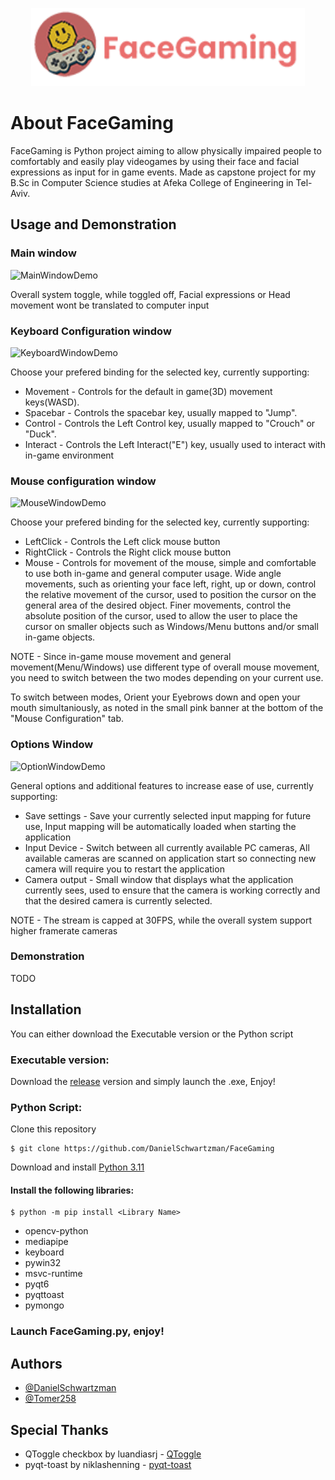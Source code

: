 <p align="center">
  <img src="./res/Icons/FaceGamingDisplayLogo.png" width="437.5" height="125">
</p>

# About FaceGaming
FaceGaming is Python project aiming to allow physically impaired people to comfortably and easily play videogames by using their face and facial expressions as input for in game events.
Made as capstone project for my B.Sc in Computer Science studies at Afeka College of Engineering in Tel-Aviv.

## Usage and Demonstration

### Main window
![MainWindowDemo](https://github.com/DanielSchwartzman/FaceGaming/assets/127026045/ffea6e06-7512-4e08-86b8-aa7c5b8bbae6)

Overall system toggle, while toggled off, Facial expressions or Head movement wont be translated to computer input


### Keyboard Configuration window
![KeyboardWindowDemo](https://github.com/DanielSchwartzman/FaceGaming/assets/127026045/5c89189a-2dd4-4235-96d7-6ae88243e568)

Choose your prefered binding for the selected key, currently supporting:
* Movement - Controls for the default in game(3D) movement keys(WASD).
* Spacebar - Controls the spacebar key, usually mapped to "Jump".
* Control - Controls the Left Control key, usually mapped to "Crouch" or "Duck".
* Interact - Controls the Left Interact("E") key, usually used to interact with in-game environment

### Mouse configuration window
![MouseWindowDemo](https://github.com/DanielSchwartzman/FaceGaming/assets/127026045/05ac388b-fb55-47f0-ac76-494d1045081b)

Choose your prefered binding for the selected key, currently supporting:
* LeftClick - Controls the Left click mouse button
* RightClick - Controls the Right click mouse button
* Mouse - Controls for movement of the mouse, simple and comfortable to use both in-game and general computer usage.
Wide angle movements, such as orienting your face left, right, up or down, control the relative movement of the cursor, used to position the
cursor on the general area of the desired object.
Finer movements, control the absolute position of the cursor, used to allow the user to place the cursor on smaller 
objects such as Windows/Menu buttons and/or small in-game objects.

NOTE - Since in-game mouse movement and general movement(Menu/Windows) use different type of overall mouse movement,
you need to switch between the two modes depending on your current use.

To switch between modes, Orient your Eyebrows down and open your mouth simultaniously, as noted in the small pink banner at the bottom
of the "Mouse Configuration" tab.

### Options Window
![OptionWindowDemo](https://github.com/DanielSchwartzman/FaceGaming/assets/127026045/a5527069-638d-4a05-a6e2-fe31481559e8)

General options and additional features to increase ease of use, currently supporting:
* Save settings - Save your currently selected input mapping for future use, Input mapping will be automatically loaded
when starting the application
* Input Device - Switch between all currently available PC cameras, All available cameras are scanned on application start
so connecting new camera will require you to restart the application
* Camera output - Small window that displays what the application currently sees, used to ensure that the camera is working correctly and that
the desired camera is currently selected.

NOTE - The stream is capped at 30FPS, while the overall system support higher framerate cameras

### Demonstration
TODO

## Installation
You can either download the Executable version or the Python script

### Executable version:
Download the [release](https://github.com/DanielSchwartzman/FaceGaming/releases/tag/V1) version and simply launch the .exe, Enjoy!

### Python Script:

Clone this repository
```
$ git clone https://github.com/DanielSchwartzman/FaceGaming
```

Download and install [Python 3.11](https://www.python.org/downloads/)

#### Install the following libraries:
```
$ python -m pip install <Library Name>
```
* opencv-python 
* mediapipe
* keyboard
* pywin32
* msvc-runtime
* pyqt6
* pyqttoast
* pymongo

### Launch FaceGaming.py, enjoy!

## Authors
- [@DanielSchwartzman](https://github.com/DanielSchwartzman)
- [@Tomer258](https://github.com/Tomer258)

## Special Thanks
* QToggle checkbox by luandiasrj - [QToggle](https://github.com/luandiasrj/QToggle_-_Advanced_QCheckbox_for_PyQT6)
* pyqt-toast by niklashenning - [pyqt-toast](https://github.com/niklashenning/pyqt-toast)
